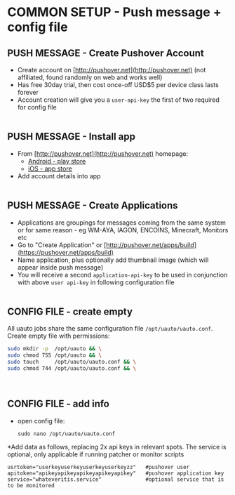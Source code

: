 # COMMON SETUP - Push message + config file<br>
## PUSH MESSAGE - Create Pushover Account
* Create account on [http://pushover.net](http://pushover.net) (not affiliated, found randomly on web and works well)
* Has free 30day trial, then cost once-off USD$5 per device class lasts forever<br>
* Account creation will give you a `user-api-key` the first of two required for config file<br><br>
## PUSH MESSAGE - Install app
* From [http://pushover.net](http://pushover.net) homepage:
   * [Android - play store](https://play.google.com/store/apps/details?id=net.superblock.pushover)
   * [iOS - app store](https://apps.apple.com/us/app/pushover-notifications/id506088175)
* Add account details into app<br><br>
## PUSH MESSAGE - Create Applications
* Applications are groupings for messages coming from the same system or for same reason - eg WM-AYA, IAGON, ENCOINS, Minecraft, Monitors etc
* Go to "Create Application" or [http://pushover.net/apps/build](https://pushover.net/apps/build)
* Name application, plus optionally add thumbnail image (which will appear inside push message)
* You will receive a second `application-api-key` to be used in conjunction with above `user api-key` in following configuration file<br><br>
## CONFIG FILE - create empty
All uauto jobs share the same configuration file `/opt/uauto/uauto.conf`.<br>
Create empty file with permissions:
   ```bash
   sudo mkdir -p  /opt/uauto && \
   sudo chmod 755 /opt/uauto && \
   sudo touch     /opt/uauto/uauto.conf && \
   sudo chmod 744 /opt/uauto/uauto.conf && \
   ```
<br>

## CONFIG FILE - add info 
* open config file:
   ```
   sudo nano /opt/uauto/uauto.conf
   ```
*Add data as follows, replacing 2x api keys in relevant spots.  The service is optional, only applicable if running patcher or monitor scripts
   ```
   usrtoken="userkeyuserkeyuserkeyuserkeyzz"   #pushover user
   apitoken="apikeyapikeyapikeyapikeyapikey"   #pushover application key
   service="whateveritis.service"              #optional service that is to be monitored
   ```
